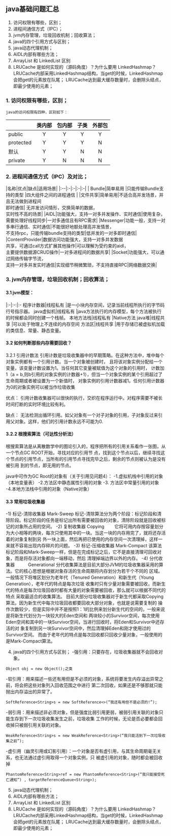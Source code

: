 
## java基础问题汇总
1. 访问权限有哪些，区别；
2. 进程间通信方式（IPC）；
3. jvm内存管理，垃圾回收机制；回收算法；
4. java的四个引用方式与区别；
5. java动态代理机制；
6. AIDL内部有哪些方法；
7. ArrayList 和 LinkedList 区别
8. LRUCache 是如何实现的（源码角度）？为什么要用 LinkedHashmap？
   LRUCache内部采用LinkedHashmap结构，当get的时候，LinkedHashmap会把get的元素放在队尾；
   LRUCache达到最大缓存数量时，会删除头结点，即最少使用的元素；

### 1. 访问权限有哪些，区别；
    java的访问权限有四种，区别如下：
|   |类内部|包内部|子类|外部包|
|:--|:-:|:-:|:-:|:-:|
|public|Y|Y|Y|Y|
|protected|Y|Y|Y|N|
|默认|Y|Y|N|N|
|private|Y|N|N|N|

### 2. 进程间通信方式（IPC）及对比；
|名称|优点|缺点|适用场景|
|:--|:-|:-|:-|:-|
| Bundle|简单易用 |只能传输Bundle支持的类型 |四大组件之间的进程通信 |
|文件共享|简单易用|不适合高并发场景，并且无法做到进程间<br>即时通信| 无并发访问情形，交换简单的数据，<br>实时性不高的场景|
|AIDL|功能强大，支持一对多并发操作、实时通信|使用复杂，需要处理好线程同步|一对多通信且有RPC需求|
|Messenger|功能一般，支持一对多串行通信、实时通信|不能很好地额处理高并发情景，<br>不支持rpc，只能传输bundle支持的类型|低并发的一对多即时通信|
|ContentProvider|数据访问功能强大，支持一对多并发数据<br>共享，可通过call方式扩展其他操作|可以理解为受约束的aidl，<br>主要提供数据源CRUD操作|一对多进程间的数据共享|
|Socket|功能强大，可以通过网络传输字节流，<br>支持一对多并发实时通信|实现细节稍微繁琐，不支持直接RPC|网络数据交换|


### 3. jvm内存管理，垃圾回收机制；回收算法；

#### 3.1 jvm模型：
|:-|:-:|:-
程序计数器|线程私有 |是一小块内存空间，记录当前线程所执行的字节码行号指示器。
java虚拟机|线程私有 |java方法执行的内存模型，每个方法被执行的时候都会同时创建一个栈帧。
本地方法栈|线程私有 |Native方法
java堆|线程共享 |可以处于物理上不连续的内存空间
方法区|线程共享 |用于存储已被虚拟机加载的类信息、常量、静态变量。

#### 3.2 如何判断那些内存需要回收？
3.2.1 引用计数法
引用计数是垃圾收集器中的早期策略。在这种方法中，堆中每个对象实例都有一个引用计数。当一个对象被创建时，
且将该对象实例分配给一个变量，该变量计数设置为1。当任何其它变量被赋值为这个对象的引用时，
计数加1（a = b,则b引用的对象实例的计数器+1），但当一个对象实例的某个引用超过了生命周期或者被设置为一个新值时，
对象实例的引用计数器减1。任何引用计数器为0的对象实例可以被当作垃圾收集

优点：
引用计数收集器可以很快的执行，交织在程序运行中。对程序需要不被长时间打断的实时环境比较有利。

缺点：
无法检测出循环引用。如父对象有一个对子对象的引用，子对象反过来引用父对象。这样，他们的引用计数永远不可能为0.

#### 3.2.2 根搜索算法（可达性分析法）
根搜索算法是从离散数学中的图论引入的，程序把所有的引用关系看作一张图，从一个节点GC ROOT开始，寻找对应的引用节
点，找到这个节点以后，继续寻找这个节点的引用节点，当所有的引用节点寻找完毕之后，剩余的节点则被认为是没有被引用
到的节点，即无用的节点。

java中可作为GC Root的对象有（关于引用见问题4）：
-1.虚拟机栈中引用的对象（本地变量表）
-2.方法区中静态属性引用的对象
-3. 方法区中常量引用的对象
-4.本地方法栈中引用的对象（Native对象）

#### 3.3 常用垃圾收集器
-1) 标记-清除收集器 Mark-Sweep
标记-清除算法分为两个阶段：标记阶段和清除阶段。标记阶段的任务是标记出所有需要被回收的对象，清除阶段就是回收被标
记的对象所占用的空间。
-2) 复制收集器        Copying　　
它将可用内存按容量划分为大小相等的两块，每次只使用其中的一块。当这一块的内存用完了，就将还存活着的对象复制到另
外一块上面，然后再把已使用的内存空间一次清理掉，这样一来就不容易出现内存碎片的问题。
-3) 标记-压缩收集器 Mark-Compact
该算法标记阶段和Mark-Sweep一样，但是在完成标记之后，它不是直接清理可回收对象，而是将存活对象都向一端移动，然后
清理掉端边界以外的内存。
-4) 分代收集器　　　Generational
分代收集算法是目前大部分JVM的垃圾收集器采用的算法。它的核心思想是根据对象存活的生命周期将内存划分为若干个不同的
区域。一般情况下将堆区划分为老年代（Tenured Generation）和新生代（Young Generation），老年代的特点是每次垃圾
收集时只有少量对象需要被回收，而新生代的特点是每次垃圾回收时都有大量的对象需要被回收，那么就可以根据不同代的特点
采取最适合的收集算法。
目前大部分垃圾收集器对于新生代都采取Copying算法，因为新生代中每次垃圾回收都要回收大部分对象，也就是说需要复制的
操作次数较少，但是实际中并不是按照1：1的比例来划分新生代的空间的，一般来说是将新生代划分为一块较大的Eden空间和
两块较小的Survivor空间，每次使用Eden空间和其中的一块Survivor空间，当进行回收时，将Eden和Survivor中还存活的对
象复制到另一块Survivor空间中，然后清理掉Eden和刚才使用过的Survivor空间。
而由于老年代的特点是每次回收都只回收少量对象，一般使用的是Mark-Compact算法。

4. java的四个引用方式与区别；
-强引用：只要存在，垃圾收集器就不会回收对象。
```
Object obj = new Object();之类
```
-软引用：用来描述一些还有用但是不必须的对象，系统将要发生内存溢出异常之前，将会把这些对象列入回收范围之中进行
第二次回收，如果还是不够那就只能抛出内存溢出的异常了。
```
SoftReference<String>s = new SoftReference<>(“我还有用但不是必须的!”);
```
-弱引用：用来描述非必须对象，但是强度比弱引用更弱，被弱引用关联的对象只能生存到下一次垃圾收集发生之前，垃圾收集
工作的时候，无论是否必要都会回收掉只被弱引用关联的对象。
```
WeakReference<String>s = new WeakReference<String>(“我只能活到下一次垃圾收集之前”);
```
-虚引用（幽灵引用或幻影引用）：一个对象是否有虚引用，与其生命周期毫无关系，也无法通过虚引用取得一个对象实例，只
被虚引用的对象，随时都会被回收掉
```
PhantomReference<String>ref = new PhantomReference<String>(“我只能接受死亡通知”) , targetReferenceQueue<String>);
```

5. java动态代理机制；
6. AIDL内部有哪些方法；
7. ArrayList 和 LinkedList 区别
8. LRUCache 是如何实现的（源码角度）？为什么要用 LinkedHashmap？
   LRUCache内部采用LinkedHashmap结构，当get的时候，LinkedHashmap会把get的元素放在队尾；
   LRUCache达到最大缓存数量时，会删除头结点，即最少使用的元素；


